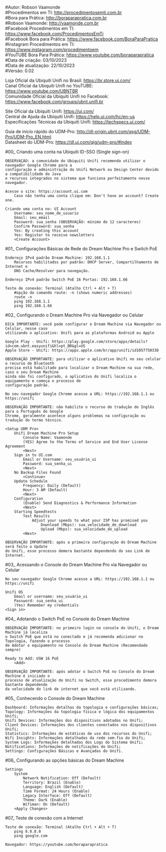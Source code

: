#Autor: Robson Vaamonde<br>
#Procedimentos em TI: http://procedimentosemti.com.br<br>
#Bora para Prática: http://boraparapratica.com.br<br>
#Robson Vaamonde: http://vaamonde.com.br<br>
#Facebook Procedimentos em TI: https://www.facebook.com/ProcedimentosEmTi<br>
#Facebook Bora para Prática: https://www.facebook.com/BoraParaPratica<br>
#Instagram Procedimentos em TI: https://www.instagram.com/procedimentoem<br>
#YouTUBE Bora Para Prática: https://www.youtube.com/boraparapratica<br>
#Data de criação: 03/10/2023<br>
#Data de atualização: 22/10/2023<br>
#Versão: 0.02

Loja Oficial da Ubiquiti Unifi no Brasil: https://br.store.ui.com/<br>
Canal Oficial da Ubiquiti Unifi no YouTUBE: https://www.youtube.com/UBNTBR<br>
Comunidade Oficial da Ubiquiti Unifi no Facebook: https://www.facebook.com/groups/ubnt.unifi.br

Site Oficial da Ubiquiti Unifi: https://ui.com/<br>
Central de Ajuda da Ubiquiti Unifi: https://help.ui.com/hc/en-us<br>
Especificações Técnicas da Ubiquiti Unifi: https://techspecs.ui.com/

Guia de início rápido do UDM-Pro: http://dl-origin.ubnt.com/qsg/UDM-Pro/UDM-Pro_EN.html<br>
Datasheet do UDM-Pro: https://dl.ui.com/qig/udm-pro/#index

#00_ Criando uma conta na Ubiquiti ID-SSO (Single sign-on)<br>

	OBSERVAÇÃO: a comunidade do Ubiquiti Unifi recomenda utilizar o navegador Google Chrome para a 
	configuração e administração do Unifi Network ou Design Center devido a compatibilidade do Java 
	e recursos integrados no sistema que funciona perfeitamente nesse navegador.
	
	Acesse o site: https://account.ui.com
		Caso não tenha uma conta clique em: Don't have an account? Create one.
	
	Criando uma conta no: UI Account
		Username: seu_nome_de_usuario
		Email: seu_email
		Password: sua_senha (OBSERVAÇÃO: mínimo de 12 caracteres)
		Confirm Password: sua_senha
		Yes: By creating this account
		Yes: Register to receive newsletters
		<Create Account>

#01_ Configurações Básicas de Rede do Dream Machine Pro e Switch PoE<br>

	Endereço IPv4 padrão Dream Machine: 192.168.1.1
		Recursos habilitados por padrão: DHCP Server, Compartilhamento de Internet e
		DNS Cache/Resolver para navegação.

	Endereço IPv4 padrão Switch PoE 16 Portas: 192.168.1.66

	Teste de conexão: Terminal (Atalho Ctrl + Alt + T)
		#opção do comando route: -n (shows numeric addresses)
		route -n
		ping 192.168.1.1
		ping 192.168.1.66

#02_ Configurando o Dream Machine Pro via Navegador ou Celular<br>

	DICA IMPORTANTE: você pode configurar o Dream Machine via Navegador ou Celular, nesse caso
	utilizando o aplicativo: Unifi para as plataformas Android ou Apple

	Google Play - Unifi: https://play.google.com/store/apps/details?id=com.ubnt.easyunifi&hl=pt_BR&gl=US
	Apple Store - Unifi: https://apps.apple.com/br/app/unifi/id1057750338

	OBSERVAÇÃO IMPORTANTE: para utilizar o aplicativo Unifi no seu celular o recurso de Bluetooth
	precisa está habilitado para localizar o Dream Machine na sua rede, caso o seu Dream Machine
	ainda não foi configurado, o aplicativo do Unifi localiza o equipamento e começa o processo de
	configuração padrão.

	No seu navegador Google Chrome acesse a URL: https://192.168.1.1 ou https://unifi
	
	OBSERVAÇÃO IMPORTANTE: não habilite o recurso de tradução do Inglês para o Português do Google
	Chrome, geralmente acontece alguns problemas na configuração ou tradução do termo técnico.

	<Setup UDM Pro>
		Unifi Dream Machine Pro Setup
			Console Name: Vaamonde
			(YES) Agree to the Terms of Service and End User License Agreement
			<Next>
		Sign in to UI.com
			Email or Username: seu_usuário_ui
			Password: sua_senha_ui
			<Next>
		No Backup Files Found
			<Continue>
		Update Schedule
			Frequency: Daily (Default)
			Hour: 3 AM (Default)
			<Next>
		Configuration
			(Enable) Send Diagnostics & Performance Information
			<Next>
		Starting Speedtests
			Test Results
				Adjust your speeds to what your ISP has promised you
					Download (Mbps): sua_velocidade_de_download
					Upload (Mbps): sua_velocidade_de_upload
			<Next>

	OBSERVAÇÃO IMPORTANTE: após a primeira configuração do Dream Machine será feito o Update
	do Unifi, esse processo demora bastante dependendo do seu Link de Internet.

#03_ Acessando o Console do Dream Machine Pro via Navegador ou Celular<br>

	No seu navegador Google Chrome acesse a URL: https://192.168.1.1 ou https://unifi

	Unifi OS
		Email or username: seu_usuário_ui
		Password: sua_senha_ui
		(Yes) Remember my credentials
	<Sign in>

#04_ Adotando o Switch PoE no Console do Dream Machine<br>

	OBSERVAÇÃO IMPORTANTE: no primeiro login no console do Unifi, o Dream Machine já localiza
	o Switch PoE que está no conectado e já recomenda adicionar no Topologia, fazendo o processo
	de Adotar o equipamento no Console do Dream Machine (Recomendado sempre)

	Ready to Add: USW 16 PoE
		<Add>

	OBSERVAÇÃO IMPORTANTE: após adotar o Switch PoE no Console do Dream Machine é iniciado o 
	processo de atualização do Unifi no Switch, esse procedimento demora bastante dependendo
	da velocidade do link de internet que você está utilizando.

#05_ Conhecendo o Console do Dream Machine<br>

	Dashboard: Informações detalhas da topologia e configurações básicas;
	Topology: Informações da topologia física e lógica dos equipamentos Unifi;
	Unifi Devices: Informações dos dispositivos adotados no Unifi;
	Client Devices: Informações dos clientes conectados nos dispositivos Unifi;
	Statistics: Informações de estáticas de uso dos recursos do Unifi;
	Wifi Insights: Informações detalhadas da rede sem-fio do Unifi;
	System Logs: Informações detalhadas dos Logs do Sistema Unifi;
	Notifications: Informações de notificações do Unifi;
	Settings: Configurações Básicas e Avançadas do Unifi.

#06_ Configurando as opções básicas do Dream Machine<br>

	Settings
		System
			Network Notification: Off (Default)
			Territory: Brazil (Enable)
			Language: English (Default)
			Time Format: 24 Hours (Enable)
			Legacy Interface: Off (Default)
			Theme: Dark (Enable)
			Wifiman: On (Default)
		<Apply Changes>

#07_ Teste de conexão com a Internet<br>

	Teste de conexão: Terminal (Atalho Ctrl + Alt + T)
		ping 8.8.8.8
		ping google.com

	Navegador: https://youtube.com/boraparapratica